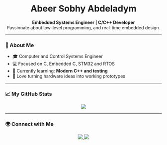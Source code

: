 <h1 align="center">Abeer Sobhy Abdeladym</h1>

<p align="center">
  <b>Embedded Systems Engineer | C/C++ Developer </b><br>
  Passionate about low-level programming, and real-time embedded design.
</p>

---

### 🚀 About Me
- 🎓 Computer and Control Systems Engineer
- 💻 Focused on C, Embedded C, STM32 and RTOS 
- 🌱 Currently learning: **Modern C++ and testing**
- 🧠 Love turning hardware ideas into working prototypes

---

### 📈 My GitHub Stats
<p align="center">
  <img src="https://github-readme-stats.vercel.app/api?username=abeersobhy&show_icons=true&theme=tokyonight" />
</p>

---

### 🌍 Connect with Me
<p align="center">
  <a href="https://www.linkedin.com/in/abeer-sobhy/">
    <img src="https://img.shields.io/badge/LinkedIn-0077B5?logo=linkedin&logoColor=white&style=for-the-badge"/>
  </a>
  <a href="mailto:abeer.sobhy.eg@gmail.com">
    <img src="https://img.shields.io/badge/Email-D14836?logo=gmail&logoColor=white&style=for-the-badge"/>
  </a>
</p>
